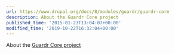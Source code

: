 ```yaml
---
url: https://www.drupal.org/docs/8/modules/guardr/guardr-core
description: About the Guardr Core project
published_time: '2015-01-23T13:04:07+00:00'
modified_time: '2019-10-22T16:32:04+00:00'
---
```

About the [Guardr Core project](https://drupal.org/project/guardr%5Fcore)